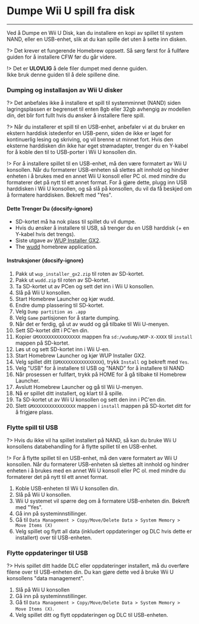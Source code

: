 # Dumpe Wii U spill fra disk
---
Ved å Dumpe en Wii U Disk, kan du installere en kopi av spillet til system NAND, eller en USB-enhet, slik at du kan spille det uten å sette inn disken.

?> Det krever et fungerende Homebrew oppsett. Så sørg først for å fullføre guiden for å installere CFW før du går videre.

!> Det er **ULOVLIG** å dele filer dumpet med denne guiden.  
Ikke bruk denne guiden til å dele spillene dine.

### Dumping og installasjon av Wii U disker

?> Det anbefales ikke å installere et spill til systemminnet (NAND) siden lagringsplassen er begrenset til enten 8gb eller 32gb avhengig av modellen din, det blir fort fullt hvis du ønsker å installere flere spill.

?> Når du installerer et spill til en USB-enhet, anbefaler vi at du bruker en ekstern harddisk istedenfor en USB-penn, siden de ikke er laget for kontinuerlig lesing og skriving, og vil brenne ut minnet fort. Hvis den eksterne harddisken din ikke har eget strømadapter, trenger du en Y-kabel for å koble den til to USB-porter i Wii U konsollen din.

!> For å installere spillet til en USB-enhet, må den være formatert av Wii U konsollen. Når du formaterer USB-enheten så slettes alt innhold og hindrer enheten i å brukes med en annet Wii U konsoll eller PC ol. med mindre du formaterer det på nytt til ett annet format. For å gjøre dette, plugg inn USB harddisken i Wii U konsollen, og så slå på konsollen, du vil da få beskjed om å formatere harddisken. Bekreft med "Yes".

#### Dette Trenger Du {docsify-ignore}

- SD-kortet må ha nok plass til spillet du vil dumpe.
- Hvis du ønsker å installere til USB, så trenger du en USB harddisk (+ en Y-kabel hvis det trengs).
- Siste utgave av [WUP Installer GX2](https://wiiubru.com/appstore/zips/wup_installer_gx2.zip).
- The [wudd](https://wiiubru.com/appstore/zips/wudd.zip) homebrew application.

#### Instruksjoner {docsify-ignore}

1. Pakk ut `wup_installer_gx2.zip` til roten av SD-kortet.
1. Pakk ut `wudd.zip` til roten av SD-kortet.
1. Ta SD-kortet ut av PCen og sett det inn i Wii U konsollen.
1. Slå på Wii U konsollen.
1. Start Homebrew Launcher og kjør wudd.
1. Endre dump plassering til SD-kortet.
1. Velg `Dump partition as .app`
1. Velg `Game` partisjonen for å starte dumping.
1. Når det er ferdig, gå ut av wudd og gå tilbake til Wii U-menyen.
1. Sett SD-kortet ditt i PC'en din.
1. Kopier `GMXXXXXXXXXXXXXXXX` mappen fra `sd:/wudump/WUP-X-XXXX` til `install` mappen på SD-kortet.
1. Løs ut og sett SD-kortet inn i Wii U-en.
1. Start Homebrew Launcher og kjør WUP Installer GX2.
1. Velg spillet ditt (`GMXXXXXXXXXXXXXXXX`), trykk `Install` og bekreft med `Yes`.
1. Velg "USB" for å installere til USB og "NAND" for å installere til NAND
1. Når prosessen er fullført, trykk på HOME for å gå tilbake til Homebrew Launcher.
1. Avslutt Homebrew Launcher og gå til Wii U-menyen.
1. Nå er spillet ditt installert, og klart til å spille.
1. Ta SD-kortet ut av Wii U konsollen og sett den inn i PC'en din.
1. Slett `GMXXXXXXXXXXXXXXXX` mappen i `install` mappen på SD-kortet ditt for å frigjøre plass.

### Flytte spill til USB

?> Hvis du ikke vil ha spillet installert på NAND, så kan du bruke Wii U konsollens databehandling for å flytte spillet til en USB-enhet.

!> For å flytte spillet til en USB-enhet, må den være formatert av Wii U konsollen. Når du formaterer USB-enheten så slettes alt innhold og hindrer enheten i å brukes med en annet Wii U konsoll eller PC ol. med mindre du formaterer det på nytt til ett annet format.

1. Koble USB-enheten til Wii U konsollen din.
1. Slå på Wii U konsollen.
1. Wii U systemet vil spørre deg om å formatere USB-enheten din. Bekreft med "Yes".
1. Gå inn på systeminnstillinger.
1. Gå til `Data Management > Copy/Move/Delete Data > System Memory > Move Items (X)`
1. Velg spillet og flytt all data (inkludert oppdateringer og DLC hvis dette er installert) over til USB-enheten.

### Flytte oppdateringer til USB

?> Hvis spillet ditt hadde DLC eller oppdateringer installert, må du overføre filene over til USB-enheten din. Du kan gjøre dette ved å bruke Wii U konsollens "data management".

1. Slå på Wii U konsollen
1. Gå inn på systeminnstillinger.
1. Gå til `Data Management > Copy/Move/Delete Data > System Memory > Move Items (X)`.
1. Velg spillet ditt og flytt oppdateringen og DLC til USB-enheten.
